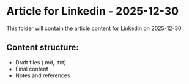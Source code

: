 # Article for Linkedin - 2025-12-30

This folder will contain the article content for Linkedin on 2025-12-30.

## Content structure:
- Draft files (.md, .txt)
- Final content
- Notes and references
